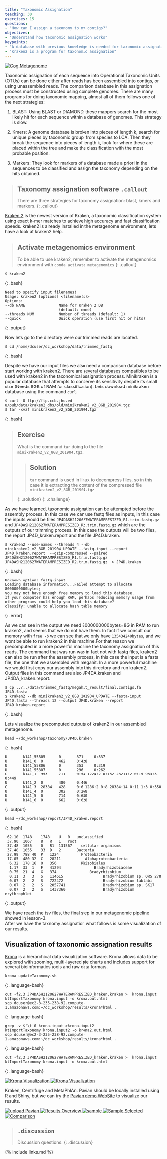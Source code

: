```yaml
---
title: "Taxonomic Assignation"
teaching: 30
exercises: 15
questions:
- "How can I assign a taxonomy to my contigs?"
objectives:
- "Understand how taxonomic assignation works"
keypoints:
- "A database with previous knowledge is needed for taxonomic assignation"
- "Kraken2 is a program for taxonomic assignation"
---
```


<a href="{{ page.root }}/fig/sesgos.png">
  <img src="{{ page.root }}/fig/sesgos.png" alt="Cog Metagenome" />
</a>

Taxonomic assignation of each sequence into Operational Taxonomic
Units (OTUs) can be done either after reads has been assembled into 
contigs, or using unassembled reads. The comparison database in this 
assignation process must be constructed using complete genomes. There are 
many programs for doing taxonomic mapping, almost all of them follows one 
of the next strategies:  

1. BLAST: Using BLAST or DIAMOND, these mappers search for the most likely hit 
for each sequence within a database of genomes. This strategy is slow.    
  
2. Kmers: A genome database is broken into pieces of length k, search 
for unique pieces by taxonomic group, from species to LCA. Then they break the 
sequence into pieces of length k, look for where these are placed within the tree 
and make the classification with the most probable position.    

3. Markers: They look for markers of a database made a priori in the sequences 
to be classified and assign the taxonomy depending on the hits obtained.    

> ## Taxonomy assignation software `.callout`
>
> There are three strategies for taxonomy assignation: blast, kmers and markers. 
{: .callout}

[Kraken 2](https://ccb.jhu.edu/software/kraken2/) is the newest version of Kraken, 
a taxonomic classification system using exact k-mer matches to achieve 
high accuracy and fast classification speeds. kraken2 is already installed in the metagenome
environment, lets have a look at kraken2 help.  
 
> ## Activate metagenomics environment
> To be able to use kraken2, remember to activate the metagenomics environment with `conda activate metagenomics` 
{: .callout}

~~~  
$ kraken2  
~~~ 
{: .bash}

~~~
Need to specify input filenames!                                                                      
Usage: kraken2 [options] <filename(s)>                                                                                                                                                                      
Options:                                                                                                  
--db NAME               Name for Kraken 2 DB                                                                                   
                        (default: none)                                                               
--threads NUM           Number of threads (default: 1)                                                
--quick                 Quick operation (use first hit or hits)    
~~~  
{: .output}

Now lets go to the directory were our trimmed reads are located.  
~~~
$ cd /home/dcuser/dc_workshop/data/trimmed_fastq 
~~~
{: .bash}

Despite we have our input files we also need a comparison database before 
start working with kraken2. There are [several databases](http://ccb.jhu.edu/software/kraken2/downloads.shtml) 
compatibles to be used with kraken2 in the taxonomical assignation process. 
Minikraken is a popular database that attempts to conserve its sensitivity 
despite its small size (Needs 8GB of RAM for classification).  Lets download minikraken database using the command
`curl`.   

~~~
$ curl -O ftp://ftp.ccb.jhu.ed u/pub/data/kraken2_dbs/old/minikraken2_v2_8GB_201904.tgz         
$ tar -xvzf minikraken2_v2_8GB_201904.tgz 
~~~
{: .bash}

> ## Exercise
> 
> What is the command `tar` doing to the file `minikraken2_v2_8GB_201904.tgz`.  
> 
>> ## Solution
>> `tar` command is used in linux to decompress files, so in this case it 
>> is extracting the content of the compressed file  `minikraken2_v2_8GB_201904.tgz`  
>> 
> {: .solution}
{: .challenge}                             
                             
As we have learned, taxonomic assignation can be attempted before the assembly process. 
In this case we can use fastq files as inputs, in this case the inputs would be files 
`JP4DASH2120627WATERAMPRESIZED_R1.trim.fastq.gz` and `JP4DASH2120627WATERAMPRESIZED_R2.trim.fastq.gz`
which are the outputs of our trimming process. In this case the outputs will be two files, the report
JP4D_kraken.report and the file JP4D.kraken.  
  
~~~
$ kraken2 --use-names --threads 4 --db minikraken2_v2_8GB_201904_UPDATE --fastq-input --report JP4D_kraken.report  --gzip-compressed --paired JP4DASH2120627WATERAMPRESIZED_R1.trim.fastq.gz  JP4DASH2120627WATERAMPRESIZED_R2.trim.fastq.gz  > JP4D.kraken
~~~
{: .bash}
~~~
Unknown option: fastq-input                                                                            
Loading database information...Failed attempt to allocate 8000000000bytes;                             
you may not have enough free memory to load this database.                                             
If your computer has enough RAM, perhaps reducing memory usage from                                    
other programs could help you load this database?                                                      
classify: unable to allocate hash table memory    
~~~
{: .error}

As we can see in the output we need 8000000000bytes=8G in RAM to run kraken2, 
and seems that we do not have them. In fact if we consult our memory with `free -b` 
we can see that we only have `135434240bytes`, and we wont be able to run kraken2 in 
this machine.For that reason we precomputed in a more powerful machine the taxonomy 
assignation of this reads. The command that was run was in fact not with fastq files,
kraken2 can also be run after the assembly process, in this case the input is a fasta file, 
the one that we assembled with megahit. In a more powerful machine
we would first copy our assembly into this directory and run kraken2. 
Output files in this command are also JP4DA.kraken and JP4DA_kraken.report.  
~~~
$ cp ../../data/trimmed_fastq/megahit_result/final.contigs.fa  JP4D.fasta  
$ kraken2 --db minikraken2_v2_8GB_201904_UPDATE --fasta-input  JP4D.fasta --threads 12 --output JP4D.kraken --report JP4D_kraken.report 
~~~
{: .bash}  

Lets visualize the precomputed outputs of kraken2 in our assembled metagenome.  
~~~
head ~/dc_workshop/taxonomy/JP4D.kraken  
~~~
{: .bash}

~~~
U       k141_55805      0       371     0:337                                                         
U       k141_0  0       462     0:428                                                                 
U       k141_55806      0       353     0:319                                                         
U       k141_55807      0       296     0:262                                                         
C       k141_1  953     711     0:54 1224:2 0:152 28211:2 0:15 953:3 0:449                           
U       k141_2  0       480     0:446                                                                 
C       k141_3  28384   428     0:6 1286:2 0:8 28384:14 0:11 1:3 0:350                                
U       k141_4  0       302     0:268                                                                 
U       k141_5  0       714     0:680                                                                 
U       k141_6  0       662     0:628 
~~~
{: .output}

~~~
head ~/dc_workshop/report/JP4D_kraken.report
~~~
{: .bash} 
~~~
 62.10	1748	1748	U	0	unclassified
 37.90	1067	8	R	1	root
 37.48	1055	0	R1	131567	  cellular organisms
 37.48	1055	33	D	2	    Bacteria
 27.99	788	40	P	1224	      Proteobacteria
 17.05	480	32	C	28211	        Alphaproteobacteria
  6.32	178	16	O	356	          Rhizobiales
  1.17	33	1	F	41294	            Bradyrhizobiaceae
  0.75	21	4	G	374	              Bradyrhizobium
  0.11	3	3	S	114615	                Bradyrhizobium sp. ORS 278
  0.07	2	2	S	722472	                Bradyrhizobium lablabi
  0.07	2	2	S	2057741	                Bradyrhizobium sp. SK17
  0.07	2	2	S	1437360	                Bradyrhizobium erythrophlei
~~~
{: .output}  

We have reach the tsv files, the final step in our metagenomic pipeline showed in lesson-3.  
After we have the taxnomy assignation what follows is some visualization of our results.  


## Visualization of taxonomic assignation results  
[Krona](https://github.com/marbl/Krona/wiki) is a hierarchical data visualization software. Krona allows data to be explored with zooming, multi-layered pie charts and includes support for several bioinformatics tools and raw data formats. 

~~~
krona updateTaxonomy.sh
~~~
{: .language-bash}

~~~
cut -f2,3 JP4DASH2120627WATERAMPRESIZED_kraken.kraken >  krona.input
ktImportTaxonomy krona.input -o krona.out.html
scp dcuser@ec2-3-235-238-92.compute-1.amazonaws.com:~/dc_workshop/results/krona*html . 
~~~
{: .language-bash}


~~~
grep -v $'\t'0 krona.input >krona.input2  
ktImportTaxonomy krona.input2 -o krona2.out.html
scp dcuser@ec2-3-235-238-92.compute-1.amazonaws.com:~/dc_workshop/results/krona*html . 
~~~
{: .language-bash}

~~~
cut -f2,3 JP4DASH2120627WATERAMPRESIZED_kraken.kraken >  krona.input
ktImportTaxonomy krona.input -o krona.out.html
~~~
{: .language-bash}


<a href="{{ page.root }}/fig/krona1.svg">
  <img src="{{ page.root }}/fig/krona1.svg" alt="Krona Visualization" />
</a>



<a href="{{ page.root }}/fig/krona2.svg">
  <img src="{{ page.root }}/fig/krona2.svg" alt="Krona Visualization" />
</a>


Kraken, Centrifuge and MetaPhlAn. Pavian should be locally installed using R and Shiny, but we can try the [Pavian demo WebSite](https://fbreitwieser.shinyapps.io/pavian/) to visualize our results.  

<a href="{{ page.root }}/fig/uploadPavian.PNG">
  <img src="{{ page.root }}/fig/uploadPavian.PNG" alt="upload Pavian" />
</a>

<a href="{{ page.root }}/fig/ResultsOverview.PNG">
  <img src="{{ page.root }}/fig/ResultsOverview.PNG" alt="Results Overview" />
</a>

<a href="{{ page.root }}/fig/sample.PNG">
  <img src="{{ page.root }}/fig/sample.PNG" alt="sample" />
</a>

<a href="{{ page.root }}/fig/SampleSelected.PNG">
  <img src="{{ page.root }}/fig/SampleSelected.PNG" alt="Sample Selected" />
</a>

<a href="{{ page.root }}/fig/Comparison.PNG">
  <img src="{{ page.root }}/fig/Comparison.PNG" alt="Comparison" />
</a>



> ## `.discussion`
>
> Discussion questions.
{: .discussion}

                             
{% include links.md %}
